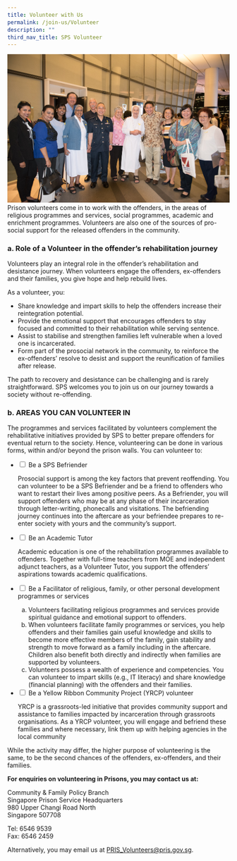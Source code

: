 ```yaml
---
title: Volunteer with Us
permalink: /join-us/Volunteer
description: ""
third_nav_title: SPS Volunteer
---
```

![Alt text for image on Isomer site](/images/pvac-46.jpg)
Prison volunteers come in to work with the offenders, in the areas of religious programmes and services, social programmes, academic and enrichment programmes. Volunteers are also one of the sources of pro-social support for the released offenders in the community.
### a. Role of a Volunteer in the offender’s rehabilitation journey
 
Volunteers play an integral role in the offender’s rehabilitation and desistance journey. When volunteers engage the offenders, ex-offenders and their families, you give hope and help rebuild lives.
 
As a volunteer, you:
* Share knowledge and impart skills to help the offenders increase their reintegration potential.
* Provide the emotional support that encourages offenders to stay focused and committed to their rehabilitation while serving sentence.
* Assist to stabilise and strengthen families left vulnerable when a loved one is incarcerated.
* Form part of the prosocial network in the community, to reinforce the ex-offenders’ resolve to desist and support the reunification of families after release.
 
The path to recovery and desistance can be challenging and is rarely straightforward. SPS welcomes you to join us on our journey towards a society without re-offending.


 
### b. AREAS YOU CAN VOLUNTEER IN

The programmes and services facilitated by volunteers complement the rehabilitative initiatives provided by SPS to better prepare offenders for eventual return to the society. Hence, volunteering can be done in various forms, within and/or beyond the prison walls. You can volunteer to:


<ul class="jekyllcodex_accordion">
  <li>
    <input type="checkbox" id="accordion1">
    <label for="accordion1">Be a SPS Befriender</label>
    <div>
      <p>Prosocial support is among the key factors that prevent reoffending. You can volunteer to be a SPS Befriender and be a friend to offenders who want to restart their lives among positive peers. As a Befriender, you will support offenders who may be at any phase of their incarceration through letter-writing, phonecalls and visitations. The befriending journey continues into the aftercare as your befriendee prepares to re-enter society with yours and the community’s support.</p>
    </div>
	</li>  
  <li>
    <input type="checkbox" id="accordion2">
    <label for="accordion2">Be an Academic Tutor</label>
    <div>
      <p>Academic education is one of the rehabilitation programmes available to offenders. Together with full-time teachers from MOE and independent adjunct teachers, as a Volunteer Tutor, you support the offenders’ aspirations towards academic qualifications.</p>
    </div>
  </li>
		<li>
    <input type="checkbox" id="accordion3">
    <label for="accordion3">Be a Facilitator of religious, family, or other personal development programmes or services</label>
    <div>
      <ol type="a">
        <li>Volunteers facilitating religious programmes and services provide spiritual guidance and emotional support to offenders.
</li>
        <li>When volunteers facilitate family programmes or services, you help offenders and their families gain useful knowledge and skills to become more effective members of the family, gain stability and strength to move forward as a family including in the aftercare. Children also benefit both directly and indirectly when families are supported by volunteers.
</li>
        <li>Volunteers possess a wealth of experience and competencies. You can volunteer to impart skills (e.g., IT literacy) and share knowledge (financial planning) with the offenders and their families.</li>
      </ol>
    </div>
  </li>
	<li>
    <input type="checkbox" id="accordion4">
    <label for="accordion4">Be a Yellow Ribbon Community Project (YRCP) volunteer</label>
    <div>
      <p>YRCP is a grassroots-led initiative that provides community support and assistance to families impacted by incarceration through grassroots organisations. As a YRCP volunteer, you will engage and befriend these families and where necessary, link them up with helping agencies in the local community</p>
    </div>
  </li>
	</ul>

While the activity may differ, the higher purpose of volunteering is the same, to be the second chances of the offenders, ex-offenders, and their families. 



**For enquiries on volunteering in Prisons, you may contact us at:**

Community & Family Policy Branch <br>
Singapore Prison Service Headquarters <br>
980 Upper Changi Road North<br>
Singapore 507708

Tel: 6546 9539 <br>
Fax: 6546 2459

Alternatively, you may email us at <a href="mailto:PRIS_Volunteers@pris.gov.sg">PRIS_Volunteers@pris.gov.sg</a>.<br>